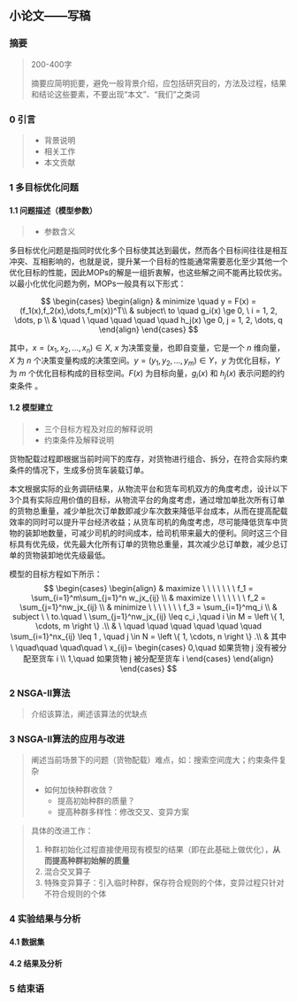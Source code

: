 ## 小论文——写稿

### 摘要

> 200-400字
>
> 摘要应简明扼要，避免一般背景介绍，应包括研究目的，方法及过程，结果和结论这些要素，不要出现“本文”、“我们”之类词



### 0 引言

> - 背景说明
> - 相关工作
> - 本文贡献
>



### 1 多目标优化问题

#### 1.1 问题描述（模型参数）

> - 参数含义


多目标优化问题是指同时优化多个目标使其达到最优，然而各个目标间往往是相互冲突、互相影响的，也就是说，提升某一个目标的性能通常需要恶化至少其他一个优化目标的性能，因此MOPs的解是一组折衷解，也这些解之间不能再比较优劣。以最小化优化问题为例，MOPs一般具有以下形式：

$$
\begin{cases}
\begin{align}
& minimize  \quad y = F(x) = (f_1(x),f_2(x),\dots,f_m(x))^T\\
& subject\ to \quad  g_i(x) \ge 0, \ i = 1, 2, \dots, p \\
& \quad \ \quad \quad \quad \quad h_j(x) \ge 0, j = 1, 2, \dots, q
\end{align}
\end{cases}
$$

其中，$x = (x_1, x_2, \dots, x_n) \in X$,  $x$ 为决策变量，也即自变量，它是一个 $n$ 维向量，$X$ 为 $n$ 个决策变量构成的决策空间。$y = (y_1, y_2, \dots, y_m) \in Y$，$y$ 为优化目标，$Y$ 为 $m$ 个优化目标构成的目标空间。$F(x)$ 为目标向量，$g_i(x)$ 和 $h_j(x)$ 表示问题的约束条件 。



#### 1.2 模型建立

> - 三个目标方程及对应的解释说明
> - 约束条件及解释说明

货物配载过程即根据当前时间下的库存，对货物进行组合、拆分，在符合实际约束条件的情况下，生成多份货车装载订单。

本文根据实际的业务调研结果，从物流平台和货车司机双方的角度考虑，设计以下3个具有实际应用价值的目标，从物流平台的角度考虑，通过增加单批次所有订单的货物总重量，减少单批次订单数即减少车次数来降低平台成本，从而在提高配载效率的同时可以提升平台经济收益；从货车司机的角度考虑，尽可能降低货车中货物的装卸地数量，可减少司机的时间成本，给司机带来最大的便利。同时这三个目标具有优先级，优先最大化所有订单的货物总重量，其次减少总订单数，减少总订单的货物装卸地优先级最低。

模型的目标方程如下所示：
$$
\begin{cases}
\begin{align}
& maximize \ \ \ \ \ \ \  f_1 = \sum_{i=1}^m\sum_{j=1}^n w_jx_{ij} \\
& maximize \ \ \ \ \ \ \  f_2 = \sum_{j=1}^nw_jx_{ij} \\
& minimize \ \ \ \ \ \ \  f_3 =  \sum_{i=1}^mq_i
             \\
& subject \ \ to.\quad \ \sum_{j=1}^nw_jx_{ij} \leq c_i ,\quad i \in M = \left \{ 1, \cdots, m \right \} .\\
& \ \quad \quad \quad \quad \quad \quad \sum_{i=1}^nx_{ij} \leq 1 , \quad j \in N = \left \{ 1, \cdots, n \right \} .\\
& 其中 \ \quad\quad \quad\quad \ 
x_{ij}=
\begin{cases} 
0,\quad 如果货物 j 没有被分配至货车 i \\
1,\quad 如果货物 j 被分配至货车 i 
\end{cases}
\end{align}
\end{cases}
$$


### 2 NSGA-II算法

> 介绍该算法，阐述该算法的优缺点



### 3 NSGA-II算法的应用与改进

> 阐述当前场景下的问题（货物配载）难点，如：搜索空间庞大；约束条件复杂
>
> - 如何加快种群收敛？
>   - 提高初始种群的质量？
>   - 提高种群多样性：修改交叉、变异方案

> 具体的改进工作：
>
> 1. 种群初始化过程直接使用现有模型的结果（即在此基础上做优化），**从而提高种群初始解的质量**
> 2. 混合交叉算子
> 3. 特殊变异算子：引入临时种群，保存符合规则的个体，变异过程只针对不符合规则的个体

### 4 实验结果与分析

#### 4.1 数据集



#### 4.2 结果及分析



### 5 结束语






